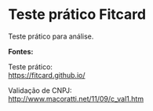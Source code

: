 # Teste prático Fitcard

Teste prático para análise.


<b>Fontes:</b>

Teste prático:<br>
https://fitcard.github.io/


Validação de CNPJ:<br>
http://www.macoratti.net/11/09/c_val1.htm
